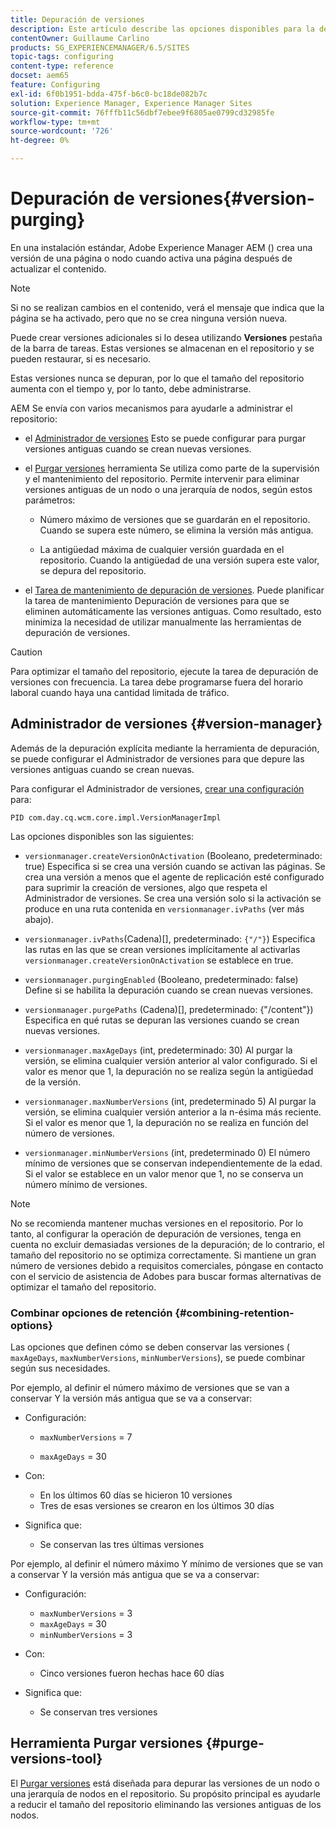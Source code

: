 ```yaml
---
title: Depuración de versiones
description: Este artículo describe las opciones disponibles para la depuración de versiones.
contentOwner: Guillaume Carlino
products: SG_EXPERIENCEMANAGER/6.5/SITES
topic-tags: configuring
content-type: reference
docset: aem65
feature: Configuring
exl-id: 6f0b1951-bdda-475f-b6c0-bc18de082b7c
solution: Experience Manager, Experience Manager Sites
source-git-commit: 76fffb11c56dbf7ebee9f6805ae0799cd32985fe
workflow-type: tm+mt
source-wordcount: '726'
ht-degree: 0%

---
```


# Depuración de versiones{#version-purging}

En una instalación estándar, Adobe Experience Manager AEM () crea una versión de una página o nodo cuando activa una página después de actualizar el contenido.

>[!NOTE]
>
>Si no se realizan cambios en el contenido, verá el mensaje que indica que la página se ha activado, pero que no se crea ninguna versión nueva.

Puede crear versiones adicionales si lo desea utilizando **Versiones** pestaña de la barra de tareas. Estas versiones se almacenan en el repositorio y se pueden restaurar, si es necesario.

Estas versiones nunca se depuran, por lo que el tamaño del repositorio aumenta con el tiempo y, por lo tanto, debe administrarse.

AEM Se envía con varios mecanismos para ayudarle a administrar el repositorio:

* el [Administrador de versiones](#version-manager)
Esto se puede configurar para purgar versiones antiguas cuando se crean nuevas versiones.

* el [Purgar versiones](/help/sites-deploying/monitoring-and-maintaining.md#purgeversionstool) herramienta Se utiliza como parte de la supervisión y el mantenimiento del repositorio.
Permite intervenir para eliminar versiones antiguas de un nodo o una jerarquía de nodos, según estos parámetros:

   * Número máximo de versiones que se guardarán en el repositorio.
Cuando se supera este número, se elimina la versión más antigua.

   * La antigüedad máxima de cualquier versión guardada en el repositorio.
Cuando la antigüedad de una versión supera este valor, se depura del repositorio.

* el [Tarea de mantenimiento de depuración de versiones](/help/sites-administering/operations-dashboard.md#automated-maintenance-tasks). Puede planificar la tarea de mantenimiento Depuración de versiones para que se eliminen automáticamente las versiones antiguas. Como resultado, esto minimiza la necesidad de utilizar manualmente las herramientas de depuración de versiones.

>[!CAUTION]
>
>Para optimizar el tamaño del repositorio, ejecute la tarea de depuración de versiones con frecuencia. La tarea debe programarse fuera del horario laboral cuando haya una cantidad limitada de tráfico.

## Administrador de versiones {#version-manager}

Además de la depuración explícita mediante la herramienta de depuración, se puede configurar el Administrador de versiones para que depure las versiones antiguas cuando se crean nuevas.

Para configurar el Administrador de versiones, [crear una configuración](/help/sites-deploying/configuring-osgi.md) para:

`PID com.day.cq.wcm.core.impl.VersionManagerImpl`

Las opciones disponibles son las siguientes:

* `versionmanager.createVersionOnActivation` (Booleano, predeterminado: true) Especifica si se crea una versión cuando se activan las páginas.
Se crea una versión a menos que el agente de replicación esté configurado para suprimir la creación de versiones, algo que respeta el Administrador de versiones.
Se crea una versión solo si la activación se produce en una ruta contenida en `versionmanager.ivPaths` (ver más abajo).

* `versionmanager.ivPaths`(Cadena)[], predeterminado: `{"/"}`) Especifica las rutas en las que se crean versiones implícitamente al activarlas `versionmanager.createVersionOnActivation` se establece en true.

* `versionmanager.purgingEnabled` (Booleano, predeterminado: false) Define si se habilita la depuración cuando se crean nuevas versiones.

* `versionmanager.purgePaths` (Cadena)[], predeterminado: {&quot;/content&quot;}) Especifica en qué rutas se depuran las versiones cuando se crean nuevas versiones.

* `versionmanager.maxAgeDays` (int, predeterminado: 30) Al purgar la versión, se elimina cualquier versión anterior al valor configurado. Si el valor es menor que 1, la depuración no se realiza según la antigüedad de la versión.

* `versionmanager.maxNumberVersions` (int, predeterminado 5) Al purgar la versión, se elimina cualquier versión anterior a la n-ésima más reciente. Si el valor es menor que 1, la depuración no se realiza en función del número de versiones.

* `versionmanager.minNumberVersions` (int, predeterminado 0) El número mínimo de versiones que se conservan independientemente de la edad. Si el valor se establece en un valor menor que 1, no se conserva un número mínimo de versiones.

>[!NOTE]
>
>No se recomienda mantener muchas versiones en el repositorio. Por lo tanto, al configurar la operación de depuración de versiones, tenga en cuenta no excluir demasiadas versiones de la depuración; de lo contrario, el tamaño del repositorio no se optimiza correctamente. Si mantiene un gran número de versiones debido a requisitos comerciales, póngase en contacto con el servicio de asistencia de Adobes para buscar formas alternativas de optimizar el tamaño del repositorio.

### Combinar opciones de retención {#combining-retention-options}

Las opciones que definen cómo se deben conservar las versiones ( `maxAgeDays`, `maxNumberVersions`, `minNumberVersions`), se puede combinar según sus necesidades.

Por ejemplo, al definir el número máximo de versiones que se van a conservar Y la versión más antigua que se va a conservar:

* Configuración:

   * `maxNumberVersions` = 7

   * `maxAgeDays` = 30

* Con:

   * En los últimos 60 días se hicieron 10 versiones
   * Tres de esas versiones se crearon en los últimos 30 días

* Significa que:

   * Se conservan las tres últimas versiones

Por ejemplo, al definir el número máximo Y mínimo de versiones que se van a conservar Y la versión más antigua que se va a conservar:

* Configuración:

   * `maxNumberVersions` = 3
   * `maxAgeDays` = 30
   * `minNumberVersions` = 3

* Con:

   * Cinco versiones fueron hechas hace 60 días

* Significa que:

   * Se conservan tres versiones

## Herramienta Purgar versiones {#purge-versions-tool}

El [Purgar versiones](/help/sites-deploying/monitoring-and-maintaining.md#purgeversionstool) está diseñada para depurar las versiones de un nodo o una jerarquía de nodos en el repositorio. Su propósito principal es ayudarle a reducir el tamaño del repositorio eliminando las versiones antiguas de los nodos.
